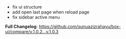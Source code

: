 - fix ui structure
- add open last page when reload page
- fix sidebar active menu

**Full Changelog**: https://github.com/sunuazizrahayu/box-ui/compare/v.1.0.2...v.1.0.3
